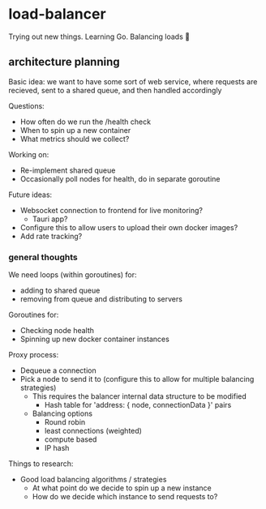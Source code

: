 # load-balancer
Trying out new things. Learning Go. Balancing loads 🤑

## architecture planning

Basic idea: we want to have some sort of web service, where requests are recieved, sent to a shared queue, and then handled accordingly

Questions:
* How often do we run the /health check
* When to spin up a new container
* What metrics should we collect?

Working on:
* Re-implement shared queue
* Occasionally poll nodes for health, do in separate goroutine

Future ideas:
* Websocket connection to frontend for live monitoring?
  * Tauri app?
* Configure this to allow users to upload their own docker images?
* Add rate tracking?

### general thoughts
  
We need loops (within goroutines) for:
* adding to shared queue
* removing from queue and distributing to servers

Goroutines for:
* Checking node health
* Spinning up new docker container instances

Proxy process:
* Dequeue a connection
* Pick a node to send it to (configure this to allow for multiple balancing strategies)
  * This requires the balancer internal data structure to be modified
    * Hash table for 'address: { node, connectionData }' pairs
  * Balancing options
    * Round robin
    * least connections (weighted)
    * compute based
    * IP hash

Things to research:
* Good load balancing algorithms / strategies
  * At what point do we decide to spin up a new instance
  * How do we decide which instance to send requests to?